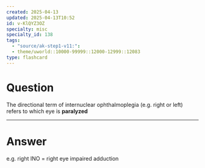 ```yaml
---
created: 2025-04-13
updated: 2025-04-13T10:52
id: v-KlQYZ3OZ
specialty: misc
specialty_id: 138
tags:
  - "source/ak-step1-v11:": 
  - theme/uworld::10000-99999::12000-12999::12083
type: flashcard
---
```


# Question
The directional term of internuclear ophthalmoplegia (e.g. right or left) refers to which eye is **paralyzed**

---

# Answer
e.g. right INO = right eye impaired adduction